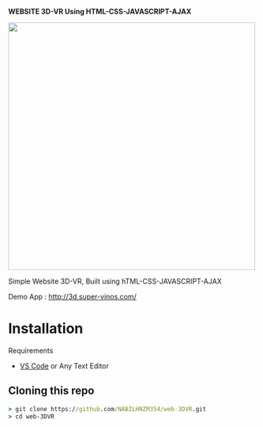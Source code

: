  **WEBSITE 3D-VR Using HTML-CSS-JAVASCRIPT-AJAX**

<img src="https://i.uguu.se/qvUORSGz.jpg" width="500">

Simple Website 3D-VR, Built using hTML-CSS-JAVASCRIPT-AJAX

Demo App : http://3d.super-vinos.com/

# Installation

Requirements
* [VS Code](https://code.visualstudio.com/download) or Any Text Editor

## Cloning this repo
```cmd
> git clone https://github.com/NABILHNZM354/web-3DVR.git
> cd web-3DVR
```
